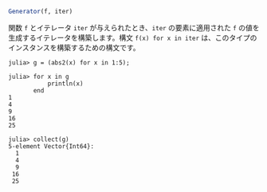 ```julia
Generator(f, iter)
```

関数 `f` とイテレータ `iter` が与えられたとき、`iter` の要素に適用された `f` の値を生成するイテレータを構築します。構文 `f(x) for x in iter` は、このタイプのインスタンスを構築するための構文です。

```jldoctest
julia> g = (abs2(x) for x in 1:5);

julia> for x in g
           println(x)
       end
1
4
9
16
25

julia> collect(g)
5-element Vector{Int64}:
  1
  4
  9
 16
 25
```
